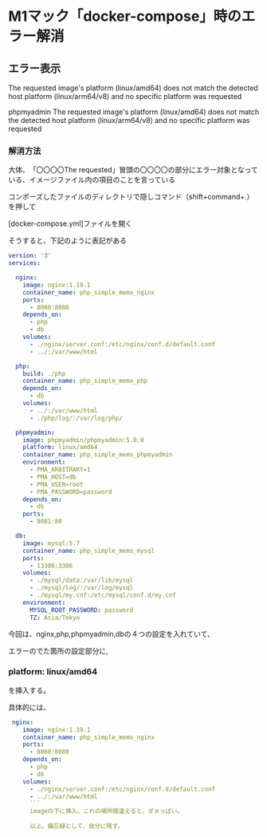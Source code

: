# M1マック「docker-compose」時のエラー解消

## エラー表示
The requested image's platform (linux/amd64) does not match the detected host platform (linux/arm64/v8) and no specific platform was requested   

phpmyadmin The requested image's platform (linux/amd64) does not match the detected host platform (linux/arm64/v8) and no specific platform was requested

### 解消方法

大体、　「〇〇〇〇The requested」冒頭の〇〇〇〇の部分にエラー対象となっている、イメージファイル内の項目のことを言っている

コンポーズしたファイルのディレクトリで隠しコマンド（shift+command+.）を押して

[docker-compose.yml]ファイルを開く

そうすると、下記のように表記がある
```yml
version: '3'
services:

  nginx:
    image: nginx:1.19.1
    container_name: php_simple_memo_nginx
    ports:
      - 8080:8080
    depends_on:
      - php
      - db
    volumes:
      - ./nginx/server.conf:/etc/nginx/conf.d/default.conf
      - ../:/var/www/html

  php:
    build: ./php
    container_name: php_simple_memo_php
    depends_on:
      - db
    volumes:
      - ../:/var/www/html
      - ./php/log/:/var/log/php/

  phpmyadmin:
    image: phpmyadmin/phpmyadmin:5.0.0
    platform: linux/amd64
    container_name: php_simple_memo_phpmyadmin
    environment:
      - PMA_ARBITRARY=1
      - PMA_HOST=db
      - PMA_USER=root
      - PMA_PASSWORD=password
    depends_on:
      - db
    ports:
      - 8081:80

  db:
    image: mysql:5.7
    container_name: php_simple_memo_mysql
    ports:
      - 13306:3306
    volumes:
      - ./mysql/data:/var/lib/mysql
      - ./mysql/log/:/var/log/mysql
      - ./mysql/my.cnf:/etc/mysql/conf.d/my.cnf
    environment:
      MYSQL_ROOT_PASSWORD: password
      TZ: Asia/Tokyo

```
今回は、nginx,php,phpmyadmin,dbの４つの設定を入れていて、

エラーのでた箇所の設定部分に,

### platform: linux/amd64
を挿入する。

具体的には、

```yml
 nginx:
    image: nginx:1.19.1
    container_name: php_simple_memo_nginx
    ports:
      - 8080:8080
    depends_on:
      - php
      - db
    volumes:
      - ./nginx/server.conf:/etc/nginx/conf.d/default.conf
      - ../:/var/www/html
      ```
      imageの下に挿入。これの場所間違えると、ダメっぽい。
      
      以上。備忘録として、自分に残す。
